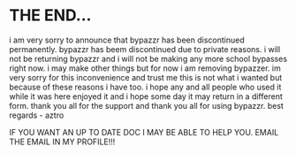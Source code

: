 

# THE END...


i am very sorry to announce that bypazzr has been discontinued permanently. bypazzr has beem discontinued due to private reasons. i will not be returning bypazzr and i will not be making any more school bypasses right now. i may make other things but for now i am removing bypazzer. im very sorry for this inconvenience and trust me this is not what i wanted but because of these reasons i have too. i hope any and all people who used it while it was here enjoyed it and i hope some day it may return in a different form. thank you all for the support and thank you all for using bypazzr.
best regards - aztro


 IF YOU WANT AN UP TO DATE DOC I MAY BE ABLE TO HELP YOU. EMAIL THE EMAIL IN MY PROFILE!!!
